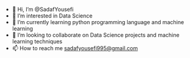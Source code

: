- 👋 Hi, I’m @SadafYousefi
- 👀 I’m interested in Data Science
- 🌱 I’m currently learning python programming language and machine learning
- 💞️ I’m looking to collaborate on Data Science projects and machine learning techniques
- 📫 How to reach me sadafyousefi995@gmail.com


